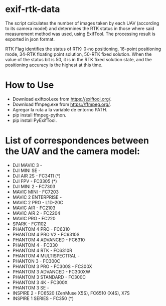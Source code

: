 # exif-rtk-data
The script calculates the number of images taken by each UAV (according to its camera model) and determines the RTK status in those where said measurement method was used, using ExifTool. The processing result is exported in json format.

RTK Flag identifies the status of RTK: 0-no positioning, 16-point positioning mode, 34-RTK floating point solution, 50-RTK fixed solution.
When the value of the status bit is 50, it is in the RTK fixed solution state, and the positioning accuracy is the highest at this time.


# How to Use
- Download exiftool.exe from https://exiftool.org/.
- Download ffmpeg.exe from https://ffmpeg.org/.
- Agregar la ruta a la variable de entorno PATH.
- pip install ffmpeg-python.
- pip install PyExifTool.


# List of correspondences between the UAV and the camera model:
- DJI MAVIC 3 - 
- DJI MINI SE -   
- DJI AIR 2S - FC3411 (*)
- DJI FPV - FC3305  (*)
- DJI MINI 2 - FC7303 
- MAVIC MINI - FC7203
- MAVIC 2 ENTERPRISE - 
- MAVIC 2 PRO - L1D-20C
- MAVIC AIR - FC2103 
- MAVIC AIR 2 - FC2204 
- MAVIC PRO - FC220
- SPARK - FC1102 
- PHANTOM 4 PRO - FC6310
- PHANTOM 4 PRO V2 - FC6310S
- PHANTOM 4 ADVANCED - FC6310  
- PHANTOM 4 - FC330
- PHANTOM 4 RTK - FC6310R
- PHANTOM 4 MULTISPECTRAL - 
- PHANTON 3 - FC300C  
- PHANTOM 3 PRO - FC300S - FC300X
- PHANTOM 3 ADVANCED - FC300XW
- PHANTOM 3 STANDARD - FC300C
- PHANTOM 3 4K - FC300X 
- PHANTOM 3 SE - 
- INSPIRE 2 -  FC6520 (ZenMuse X5S), FC6510 (X4S),  X7S 
- INSPIRE 1 SERIES - FC350 (*)
